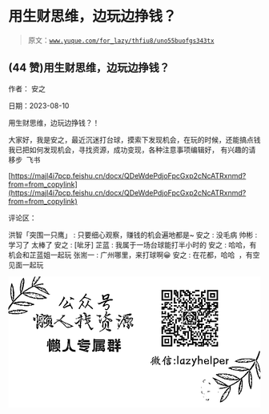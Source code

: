 # 用生财思维，边玩边挣钱？

> 原文：[`www.yuque.com/for_lazy/thfiu8/uno55buofgs343tx`](https://www.yuque.com/for_lazy/thfiu8/uno55buofgs343tx)



## (44 赞)用生财思维，边玩边挣钱？ 

作者： 安之 

日期：2023-08-10 

用生财思维，边玩边挣钱？！ 

大家好，我是安之，最近沉迷打台球，摸索下发现机会，在玩的时候，还能搞点钱 我已把如何发现机会，寻找资源，成功变现，各种注意事项编辑好， 有兴趣的请 移步  飞书 

[https://majl4i7pcp.feishu.cn/docx/QDeWdePdjoFpcGxp2cNcATRxnmd?from=from_copylink](https://majl4i7pcp.feishu.cn/docx/QDeWdePdjoFpcGxp2cNcATRxnmd?from=from_copylink) 

评论区： 

洪智「突围一只鹰」 : 只要细心观察，赚钱的机会遍地都是~ 安之 : 没毛病 帅彬 : 学习了 太棒了 安之 : [呲牙] 芷蓝 : 我属于一场台球能打半小时的 安之 : 哈哈，有机会和芷蓝姐一起玩 张耑一 : 广州哪里，来打球啊😀 安之 : 在花都，哈哈  ，有空见面一起玩 

![](img/894d30a529e7c37bcd3392323c99941c.png) 